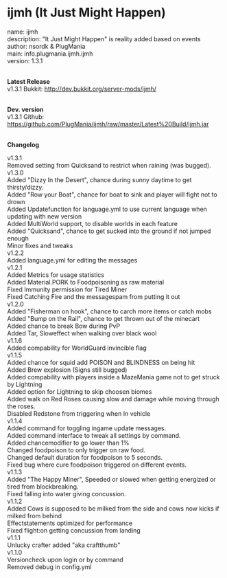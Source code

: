 ijmh (It Just Might Happen)
====

name: ijmh<br />
description: "It Just Might Happen" is reality added based on events<br />
author: nsordk & PlugMania<br />
main: info.plugmania.ijmh.ijmh<br />
version: 1.3.1<br /><br />

<b>Latest Release</b><br />
v1.3.1 Bukkit: http://dev.bukkit.org/server-mods/ijmh/<br /><br />

<b>Dev. version</b><br />
v1.3.1 Github: https://github.com/PlugMania/ijmh/raw/master/Latest%20Build/ijmh.jar<br /><br />
              
<b>Changelog</b><br />

v1.3.1<br />
Removed setting from Quicksand to restrict when raining (was bugged).<br />
v1.3.0<br />
Added "Dizzy In the Desert", chance during sunny daytime to get thirsty/dizzy. <br />
Added "Row your Boat", chance for boat to sink and player will fight not to drown<br />
Added Updatefunction for language.yml to use current language when updating with new version<br />
Added MultiWorld support, to disable worlds in each feature<br />
Added "Quicksand", chance to get sucked into the ground if not jumped enough<br />
Minor fixes and tweaks<br />
v1.2.2<br />
Added language.yml for editing the messages<br />
v1.2.1<br />
Added Metrics for usage statistics<br />
Added Material.PORK to Foodpoisoning as raw material<br />
Fixed Immunity permission for Tired Miner<br />
Fixed Catching Fire and the messagespam from putting it out<br />
v1.2.0<br />
Added "Fisherman on hook", chance to carch more items or catch mobs<br />
Added "Bump on the Rail", chance to get thrown out of the minecart<br />
Added chance to break Bow during PvP<br />
Added Tar, Sloweffect when walking over black wool<br />
v1.1.6<br />
Added compability for WorldGuard invincible flag<br />
v1.1.5<br />
Added chance for squid add POISON and BLINDNESS on being hit<br />
Added Brew explosion (Signs still bugged)<br />
Added compability with players inside a MazeMania game not to get struck by Lightning<br />
Added option for Lightning to skip choosen biomes<br />
Added walk on Red Roses causing slow and damage while moving through the roses.<br />
Disabled Redstone from triggering when In vehicle<br />
v1.1.4<br />
Added command for toggling ingame update messages.<br />
Added command interface to tweak all settings by command.<br />
Added chancemodifier to go lower than 1%<br />
Changed foodpoison to only trigger on raw food.<br />
Changed default duration for foodpoison to 5 seconds.<br />
Fixed bug where cure foodpoison triggered on different events.<br />
v1.1.3<br />
Added "The Happy Miner", Speeded or slowed when getting energized or tired from blockbreaking.<br />
Fixed falling into water giving concussion.<br />
v1.1.2<br />
Added Cows is supposed to be milked from the side and cows now kicks if milked from behind<br />
Effectstatements optimized for performance<br />
Fixed flight:on getting concussion from landing<br />
v1.1.1<br />
Unlucky crafter added "aka craftthumb"<br />
v1.1.0<br />
Versioncheck upon login or by command<br /> 
Removed debug in config.yml<br />
